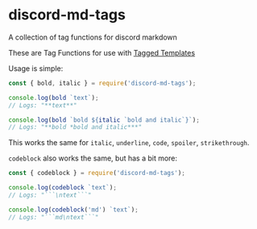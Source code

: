 # discord-md-tags
A collection of tag functions for discord markdown

These are Tag Functions for use with [Tagged Templates](https://developer.mozilla.org/en-US/docs/Web/JavaScript/Reference/Template_literals#Tagged_templates)

Usage is simple:

```js
const { bold, italic } = require('discord-md-tags');

console.log(bold `text`);
// Logs: "**text**"

console.log(bold `bold ${italic `bold and italic`}`);
// Logs: "**bold *bold and italic***"
```

This works the same for `italic`, `underline`, `code`, `spoiler`, `strikethrough`.

`codeblock` also works the same, but has a bit more:

```js
const { codeblock } = require('discord-md-tags');

console.log(codeblock `text`);
// Logs: "```\ntext```"

console.log(codeblock('md') `text`);
// Logs: "```md\ntext```"
```
